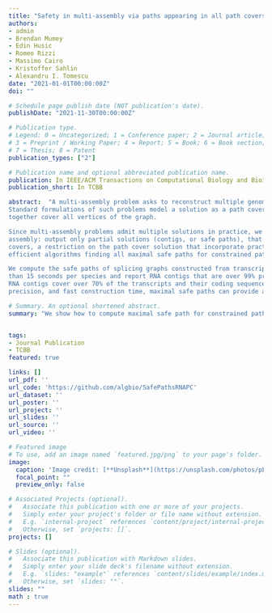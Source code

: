 ```yaml
---
title: "Safety in multi-assembly via paths appearing in all path covers of a DAG"
authors:
- admin
- Brendan Mumey
- Edin Husic
- Romeo Rizzi
- Massimo Cairo
- Kristoffer Sahlin
- Alexandru I. Tomescu
date: "2021-01-01T00:00:00Z"
doi: ""

# Schedule page publish date (NOT publication's date).
publishDate: "2021-11-30T00:00:00Z"

# Publication type.
# Legend: 0 = Uncategorized; 1 = Conference paper; 2 = Journal article;
# 3 = Preprint / Working Paper; 4 = Report; 5 = Book; 6 = Book section;
# 7 = Thesis; 8 = Patent
publication_types: ["2"]

# Publication name and optional abbreviated publication name.
publication: In IEEE/ACM Transactions on Computational Biology and Bioinformatics
publication_short: In TCBB

abstract:  "A multi-assembly problem asks to reconstruct multiple genomic sequences from mixed reads sequenced from all of them.
Standard formulations of such problems model a solution as a path cover in a directed acyclic graph, namely a set of paths that
together cover all vertices of the graph.

Since multi-assembly problems admit multiple solutions in practice, we consider an approach commonly used in standard genome
assembly: output only partial solutions (contigs, or safe paths), that appear in all path cover solutions. We study constrained path
covers, a restriction on the path cover solution that incorporate practical constraints arising in multi-assembly problems. We give
efficient algorithms finding all maximal safe paths for constrained path covers.

We compute the safe paths of splicing graphs constructed from transcript annotations of different species. Our algorithms run in less
than 15 seconds per species and report RNA contigs that are over 99% precise and are up to 8 times longer than unitigs. Moreover,
RNA contigs cover over 70% of the transcripts and their coding sequences in most cases. With their increased length to unitigs, high
precision, and fast construction time, maximal safe paths can provide a better base set of sequences for transcript assembly programs."

# Summary. An optional shortened abstract.
summary: "We show how to compute maximal safe path for constrained path covers, with applications to multi-assembly. Our experiments in transcript assembly show that max. safe paths are very precise and cover 70% of transcripts."


tags:
- Journal Publication
- TCBB
featured: true

links: []
url_pdf: ''
url_code: 'https://github.com/algbio/SafePathsRNAPC'
url_dataset: ''
url_poster: ''
url_project: ''
url_slides: ''
url_source: ''
url_video: ''

# Featured image
# To use, add an image named `featured.jpg/png` to your page's folder.
image:
  caption: 'Image credit: [**Unsplash**](https://unsplash.com/photos/pLCdAaMFLTE)'
  focal_point: ""
  preview_only: false

# Associated Projects (optional).
#   Associate this publication with one or more of your projects.
#   Simply enter your project's folder or file name without extension.
#   E.g. `internal-project` references `content/project/internal-project/index.md`.
#   Otherwise, set `projects: []`.
projects: []

# Slides (optional).
#   Associate this publication with Markdown slides.
#   Simply enter your slide deck's filename without extension.
#   E.g. `slides: "example"` references `content/slides/example/index.md`.
#   Otherwise, set `slides: ""`.
slides: ""
math : true
---
```


